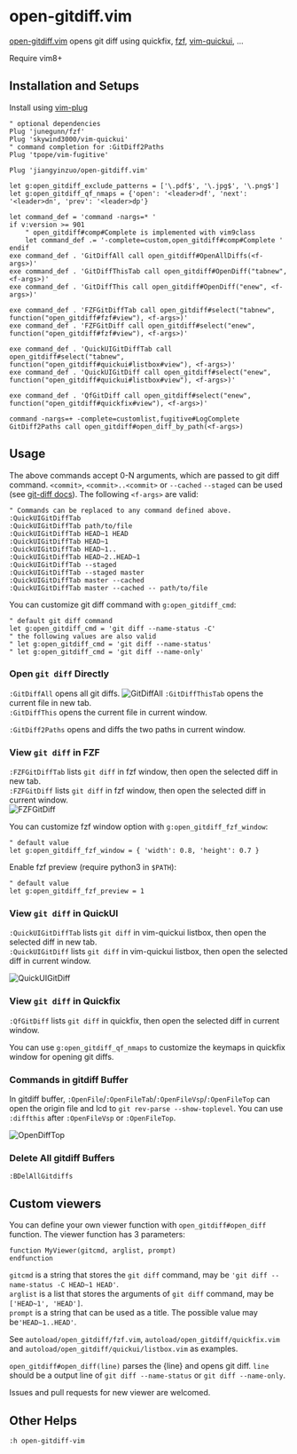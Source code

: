 # open-gitdiff.vim

[open-gitdiff.vim](https://github.com/jiangyinzuo/open-gitdiff.vim)
opens git diff using quickfix, [fzf](https://github.com/junegunn/fzf),
[vim-quickui](https://github.com/skywind3000/vim-quickui), ...

Require vim8+

## Installation and Setups

Install using [vim-plug](https://github.com/junegunn/vim-plug)

```vim
" optional dependencies
Plug 'junegunn/fzf'
Plug 'skywind3000/vim-quickui'
" command completion for :GitDiff2Paths
Plug 'tpope/vim-fugitive'

Plug 'jiangyinzuo/open-gitdiff.vim'

let g:open_gitdiff_exclude_patterns = ['\.pdf$', '\.jpg$', '\.png$']
let g:open_gitdiff_qf_nmaps = {'open': '<leader>df', 'next': '<leader>dn', 'prev': '<leader>dp'}

let command_def = 'command -nargs=* '
if v:version >= 901
    " open_gitdiff#comp#Complete is implemented with vim9class
    let command_def .= '-complete=custom,open_gitdiff#comp#Complete '
endif
exe command_def . 'GitDiffAll call open_gitdiff#OpenAllDiffs(<f-args>)'
exe command_def . 'GitDiffThisTab call open_gitdiff#OpenDiff("tabnew", <f-args>)'
exe command_def . 'GitDiffThis call open_gitdiff#OpenDiff("enew", <f-args>)'

exe command_def . 'FZFGitDiffTab call open_gitdiff#select("tabnew", function("open_gitdiff#fzf#view"), <f-args>)'
exe command_def . 'FZFGitDiff call open_gitdiff#select("enew", function("open_gitdiff#fzf#view"), <f-args>)'

exe command_def . 'QuickUIGitDiffTab call open_gitdiff#select("tabnew", function("open_gitdiff#quickui#listbox#view"), <f-args>)'
exe command_def . 'QuickUIGitDiff call open_gitdiff#select("enew", function("open_gitdiff#quickui#listbox#view"), <f-args>)'

exe command_def . 'QfGitDiff call open_gitdiff#select("enew", function("open_gitdiff#quickfix#view"), <f-args>)'

command -nargs=+ -complete=customlist,fugitive#LogComplete GitDiff2Paths call open_gitdiff#open_diff_by_path(<f-args>)
```

## Usage

The above commands accept 0-N arguments, which are passed to git diff
command. `<commit>`, `<commit>..<commit>` or `--cached` `--staged` can be
used (see [git-diff docs](https://git-scm.com/docs/git-diff)). The following `<f-args>` are valid:
```vim
" Commands can be replaced to any command defined above.
:QuickUIGitDiffTab
:QuickUIGitDiffTab path/to/file
:QuickUIGitDiffTab HEAD~1 HEAD
:QuickUIGitDiffTab HEAD~1
:QuickUIGitDiffTab HEAD~1..
:QuickUIGitDiffTab HEAD~2..HEAD~1
:QuickUIGitDiffTab --staged
:QuickUIGitDiffTab --staged master
:QuickUIGitDiffTab master --cached
:QuickUIGitDiffTab master --cached -- path/to/file
```

You can customize git diff command with `g:open_gitdiff_cmd`:
```vim
" default git diff command
let g:open_gitdiff_cmd = 'git diff --name-status -C'
" the following values are also valid
" let g:open_gitdiff_cmd = 'git diff --name-status'
" let g:open_gitdiff_cmd = 'git diff --name-only'
```

### Open `git diff` Directly

`:GitDiffAll` opens all git diffs.
![GitDiffAll](https://github.com/jiangyinzuo/open-gitdiff.vim/assets/40995042/6f044b91-c982-4f7f-8c7f-db68c91963e6)
`:GitDiffThisTab` opens the current file in new tab.  
`:GitDiffThis` opens the current file in current window.  

`:GitDiff2Paths` opens and diffs the two paths in current window.

### View `git diff` in FZF

`:FZFGitDiffTab` lists `git diff` in fzf window, then open the selected
diff in new tab.  
`:FZFGitDiff` lists `git diff` in fzf window, then open the selected
diff in current window.  
![FZFGitDiff](https://github.com/jiangyinzuo/open-gitdiff.vim/assets/40995042/a36f88fe-42e1-4497-b93e-7051c03f4227)

You can customize fzf window option with `g:open_gitdiff_fzf_window`:
```vim
" default value
let g:open_gitdiff_fzf_window = { 'width': 0.8, 'height': 0.7 }
```

Enable fzf preview (require python3 in `$PATH`):
```vim
" default value
let g:open_gitdiff_fzf_preview = 1
```

### View `git diff` in QuickUI

`:QuickUIGitDiffTab` lists `git diff` in vim-quickui listbox, then open the
selected diff in new tab.  
`:QuickUIGitDiff` lists `git diff` in vim-quickui listbox, then open the
selected diff in current window.  

![QuickUIGitDiff](https://github.com/jiangyinzuo/open-gitdiff.vim/assets/40995042/7fbfade2-ae15-44ba-81dc-28900bd83a29)

### View `git diff` in Quickfix

`:QfGitDiff` lists `git diff` in quickfix, then open the selected diff in
current window.


You can use `g:open_gitdiff_qf_nmaps` to customize the keymaps in quickfix
window for opening git diffs.

### Commands in gitdiff Buffer

In gitdiff buffer, `:OpenFile`/`:OpenFileTab`/`:OpenFileVsp`/`:OpenFileTop` can
open the origin file and lcd to `git rev-parse --show-toplevel`.
You can use `:diffthis` after `:OpenFileVsp` or `:OpenFileTop`.

![OpenDiffTop](https://github.com/jiangyinzuo/open-gitdiff.vim/assets/40995042/24a89d9f-d1ce-4f5b-9e3a-b0c5b5529c53)

### Delete All gitdiff Buffers

`:BDelAllGitdiffs`

## Custom viewers

You can define your own viewer function with `open_gitdiff#open_diff` function.
The viewer function has 3 parameters:
```vim
function MyViewer(gitcmd, arglist, prompt)
endfunction
```

`gitcmd` is a string that stores the `git diff` command, may be `'git diff --name-status -C HEAD~1 HEAD'`.  
`arglist` is a list<string> that stores the arguments of `git diff` command, may be `['HEAD~1', 'HEAD']`.  
`prompt` is a string that can be used as a title. The possible value may be`'HEAD~1..HEAD'`.

See `autoload/open_gitdiff/fzf.vim`, `autoload/open_gitdiff/quickfix.vim` and `autoload/open_gitdiff/quickui/listbox.vim` as examples.

`open_gitdiff#open_diff(line)` parses the {line} and opens git diff.
`line` should be a output line of `git diff --name-status` or `git diff --name-only`.

Issues and pull requests for new viewer are welcomed.

## Other Helps

`:h open-gitdiff-vim`
